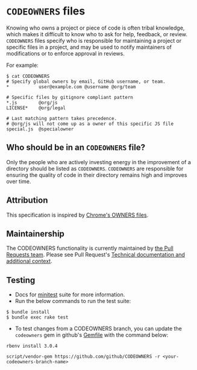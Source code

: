 # `CODEOWNERS` files

Knowing who owns a project or piece of code is often tribal knowledge, which makes it difficult to know who to ask for help, feedback, or review. `CODEOWNERS` files specify who is responsible for maintaining a project or specific files in a project, and may be used to notify maintainers of modifications or to enforce approval in reviews.

For example:

```
$ cat CODEOWNERS
# Specify global owners by email, GitHub username, or team.
*           user@example.com @username @org/team

# Specific files by gitignore compliant pattern
*.js        @org/js
LICENSE*    @org/legal

# Last matching pattern takes precedence.
# @org/js will not come up as a owner of this specific JS file
special.js  @specialowner
```

## Who should be in an `CODEOWNERS` file?

Only the people who are actively investing energy in the improvement of a directory should be listed as `CODEOWNERS`. `CODEOWNERS` are responsible for ensuring the quality of code in their directory remains high and improves over time.

## Attribution

This specification is inspired by [Chrome's OWNERS files](https://www.chromium.org/developers/owners-files).

## Maintainership

The CODEOWNERS functionality is currently maintained by [the Pull Requests team](https://github.com/github/pull-requests). Please see Pull Request's [Technical documentation and additional context](https://github.com/github/pull-requests/blob/11aabfab0d9220c7135fc805e6313c259c23150f/docs/features/codeowners.md).

## Testing

- Docs for [minitest](https://github.com/minitest/minitest) suite for more information.
- Run the below commands to run the test suite:

```
$ bundle install
$ bundle exec rake test
```

- To test changes from a CODEOWNERS branch, you can update the `codeowners` gem in github's [Gemfile](https://github.com/github/github/blob/master/Gemfile) with the command below:

```
rbenv install 3.0.4

script/vendor-gem https://github.com/github/CODEOWNERS -r <your-codeowners-branch-name>
```